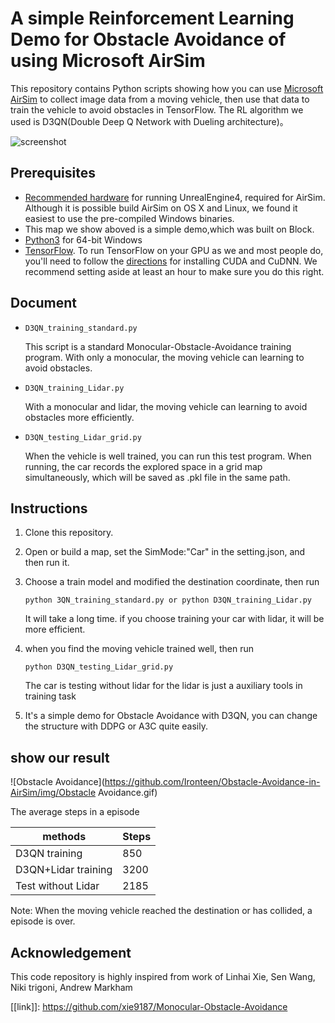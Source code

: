 # A simple Reinforcement Learning Demo for Obstacle Avoidance  of using Microsoft AirSim

This repository contains Python scripts showing how you can use [Microsoft AirSim](https://github.com/Microsoft/AirSim) to  collect image data from a moving vehicle, then use that data to train the vehicle to avoid obstacles  in TensorFlow. The RL  algorithm we used is D3QN(Double Deep Q Network with Dueling architecture)。

![screenshot](https://github.com/Ironteen/Obstacle-Avoidance-in-AirSim/img/screenshot.png)

## Prerequisites

- [Recommended hardware](https://wiki.unrealengine.com/Recommended_Hardware) for running UnrealEngine4, required for AirSim. Although it is possible build AirSim on OS X and Linux, we found it easiest to use the pre-compiled Windows binaries.
- This map we show aboved is a simple demo,which was built on Block.
- [Python3](https://www.python.org/ftp/python/3.6.3/python-3.6.3-amd64.exe) for 64-bit Windows
- [TensorFlow](https://www.tensorflow.org/install/install_windows). To run TensorFlow on your GPU as we and most people do, you'll need to follow the [directions](https://www.tensorflow.org/install/install_windows) for installing CUDA and CuDNN. We recommend setting aside at least an hour to make sure you do this right.

## Document

- ```
  D3QN_training_standard.py
  ```

  This script is a standard Monocular-Obstacle-Avoidance training program. With only a monocular, the moving vehicle can learning to avoid obstacles.

- ```
  D3QN_training_Lidar.py
  ```

  With a monocular and lidar, the moving vehicle can learning to avoid obstacles more efficiently.

- ```
  D3QN_testing_Lidar_grid.py
  ```

   When the vehicle is well trained,  you can run this test program. When running,  the car records the explored space in a grid map simultaneously, which will be saved as .pkl file in the same path.


## Instructions

1. Clone this repository.

2. Open or build a map, set the SimMode:"Car"  in the setting.json, and then run it.

3. Choose a train model and modified the destination coordinate, then run 

   ```
   python 3QN_training_standard.py or python D3QN_training_Lidar.py
   ```

   It will take a long time. if you choose training your car with lidar, it will be more efficient.

4. when you find the moving vehicle trained well, then run

   ```
   python D3QN_testing_Lidar_grid.py
   ```

   The car is testing without lidar for the lidar is just a auxiliary tools in training task

5. It's a simple demo for Obstacle Avoidance with D3QN, you can change the structure with DDPG or A3C quite easily.

## show our result

![Obstacle Avoidance](https://github.com/Ironteen/Obstacle-Avoidance-in-AirSim/img/Obstacle Avoidance.gif)

The average steps in a episode

| methods             | Steps |
| ------------------- | ----- |
| D3QN training       | 850   |
| D3QN+Lidar training | 3200  |
| Test without Lidar  | 2185  |

Note: When the moving vehicle reached the destination or has collided, a episode is over.

## Acknowledgement

This code repository is highly inspired from work of  Linhai Xie, Sen Wang, Niki trigoni, Andrew Markham 

[[link\]]: https://github.com/xie9187/Monocular-Obstacle-Avoidance